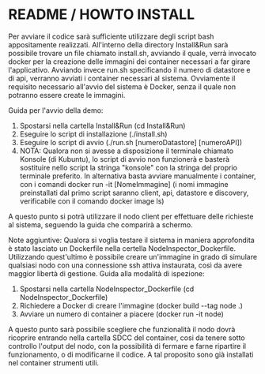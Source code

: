 # README / HOWTO INSTALL
Per avviare il codice sarà sufficiente utilizzare degli script bash appositamente realizzati.
All'interno della directory Install&Run sarà possibile trovare un file chiamato install.sh, avviando il quale, verrà invocato docker per la creazione delle immagini dei container necessari a far girare l'applicativo. Avviando invece run.sh specificando il numero di datastore e di api, verranno avviati i container necessari al sistema.
Ovviamente il requisito necessario all'avvio del sistema è Docker, senza il quale non potranno essere create le immagini.

Guida per l'avvio della demo:
1. Spostarsi nella cartella Install&Run (cd Install&Run)
2. Eseguire lo script di installazione (./install.sh)
3. Eseguire lo script di avvio (./run.sh [numeroDatastore] [numeroAPI])
4. NOTA: Qualora non si avesse a disposizione il terminale chiamato Konsole (di Kubuntu), lo script di avvio non funzionerà e basterà sostituire nello script la stringa "konsole" con la stringa del proprio terminale preferito. In alternativa basta avviare manualmente i container, con i comandi docker run -it [NomeImmagine] (i nomi immagine preinstallati dal primo script saranno client, api, datastore e discovery, verificabile con il comando docker image ls)

A questo punto si potrà utilizzare il nodo client per effettuare delle richieste al sistema, seguendo la guida che comparirà a schermo.

Note aggiuntive:
Qualora si voglia testare il sistema in maniera approfondita è stato lasciato un Dockerfile nella certella NodeInspector_Dockerfile.
Utilizzando quest'ultimo è possibile creare un'immagine in grado di simulare qualsiasi nodo con una connessione ssh attiva instaurata, così da avere maggior libertà di gestione.
Guida alla modalità di ispezione:
1. Spostarsi nella cartella NodeInspector_Dockerfile (cd NodeInspector_Dockerfile)
2. Richiedere a Docker di creare l'immagine (docker build --tag node .)
3. Avviare un numero di container a piacere (docker run -it node)

A questo punto sarà possibile scegliere che funzionalità il nodo dovrà ricoprire entrando nella cartella SDCC del container, cosi da tenere sotto controllo l'output del nodo, con la possibilità di fermare e farne ripartire il funzionamento, o di modificarne il codice. A tal proposito sono già installati nel container strumenti utili.

